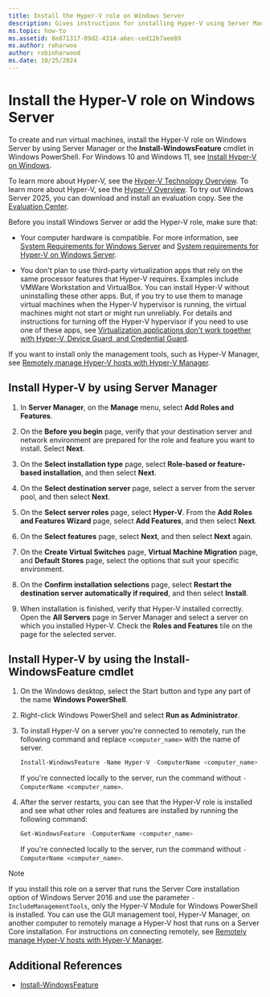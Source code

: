```yaml
---
title: Install the Hyper-V role on Windows Server
description: Gives instructions for installing Hyper-V using Server Manager or Windows PowerShell.
ms.topic: how-to
ms.assetid: 8e871317-09d2-4314-a6ec-ced12b7aee89
ms.author: roharwoo
author: robinharwood
ms.date: 10/25/2024
---
```

# Install the Hyper-V role on Windows Server

To create and run virtual machines, install the Hyper-V role on Windows Server by using Server Manager or the **Install-WindowsFeature** cmdlet in Windows PowerShell.
For Windows 10 and Windows 11, see [Install Hyper-V on Windows](/virtualization/hyper-v-on-windows/quick-start/enable-hyper-v).

To learn more about Hyper-V, see the [Hyper-V Technology Overview](../Hyper-V-Technology-Overview.md). To learn more about Hyper-V, see the [Hyper-V Overview](../Hyper-V-Technology-Overview.md). To try out Windows Server 2025, you can download and install an evaluation copy. See the [Evaluation Center](https://www.microsoft.com/evalcenter/evaluate-windows-server-2025).

Before you install Windows Server or add the Hyper-V role, make sure that:

- Your computer hardware is compatible. For more information, see [System Requirements for Windows Server](../../../get-started/hardware-requirements.md) and [System requirements for Hyper-V on Windows Server](../System-requirements-for-Hyper-V-on-Windows.md).

- You don't plan to use third-party virtualization apps that rely on the same processor features that Hyper-V requires. Examples include VMWare Workstation and VirtualBox. You can install Hyper-V without uninstalling these other apps. But, if you try to use them to manage virtual machines when the Hyper-V hypervisor is running, the virtual machines might not start or might run unreliably. For details and instructions for turning off the Hyper-V hypervisor if you need to use one of these apps, see [Virtualization applications don't work together with Hyper-V, Device Guard, and Credential Guard](https://support.microsoft.com/help/3204980/virtualization-applications-do-not-work-together-with-hyper-v-device-g).

If you want to install only the management tools, such as Hyper-V Manager, see [Remotely manage Hyper-V hosts with Hyper-V Manager](../Manage/Remotely-manage-Hyper-V-hosts.md).

## Install Hyper-V by using Server Manager

1. In **Server Manager**, on the **Manage** menu, select **Add Roles and Features**.

2. On the **Before you begin** page, verify that your destination server and network environment are prepared for the role and feature you want to install. Select **Next**.

3. On the **Select installation type** page, select **Role-based or feature-based installation**, and then select **Next**.

4. On the **Select destination server** page, select a server from the server pool, and then select **Next**.

5. On the **Select server roles** page, select **Hyper-V**. From the **Add Roles and Features Wizard** page, select **Add Features**, and then select **Next**.

6. On the **Select features** page, select **Next**, and then select **Next** again.

7. On the **Create Virtual Switches** page, **Virtual Machine Migration** page, and **Default Stores** page, select the options that suit your specific environment.

8. On the **Confirm installation selections** page, select **Restart the destination server automatically if required**, and then select **Install**.

9. When installation is finished, verify that Hyper-V installed correctly. Open the **All Servers** page in Server Manager and select a server on which you installed Hyper-V. Check the **Roles and Features** tile on the page for the selected server.

## Install Hyper-V by using the Install-WindowsFeature cmdlet

1. On the Windows desktop, select the Start button and type any part of the name **Windows PowerShell**.

2. Right-click Windows PowerShell and select **Run as Administrator**.

3. To install Hyper-V on a server you're connected to  remotely, run the following command and replace `<computer_name>` with the name of server.

    ```powershell
    Install-WindowsFeature -Name Hyper-V -ComputerName <computer_name> -IncludeManagementTools -Restart
    ```

    If you're connected locally to the server, run the command without `-ComputerName <computer_name>`.

4. After the server restarts, you can see that the Hyper-V role is installed and see what other roles and features are installed by running the following command:

    ```powershell
    Get-WindowsFeature -ComputerName <computer_name>
    ```

    If you're connected locally to the server, run the command without `-ComputerName <computer_name>`.

> [!NOTE]
> If you install this role on a server that runs the Server Core installation option of Windows Server 2016 and use the parameter `-IncludeManagementTools`, only the Hyper-V Module for Windows PowerShell is installed. You can use the GUI management tool, Hyper-V Manager, on another computer to remotely manage a Hyper-V host that runs on a Server Core installation. For instructions on connecting remotely, see [Remotely manage Hyper-V hosts with Hyper-V Manager](../Manage/Remotely-manage-Hyper-V-hosts.md).

## Additional References

- [Install-WindowsFeature](/powershell/module/servermanager/install-windowsfeature?view=windowsserver2022-ps&preserve-view=true)
